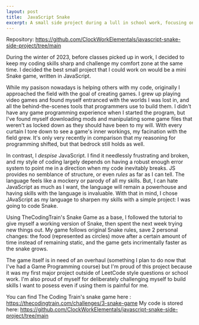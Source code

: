 ```yaml
---
layout: post
title:  JavaScript Snake
excerpt: A small side project during a lull in school work, focusing on a language I dislike to challenge my skills.
---
```


Repository: https://github.com/ClockWorkElementals/javascript-snake-side-project/tree/main

During the winter of 2023, before classes picked up in work, I decided to keep my coding skills sharp and challenge my comfort zone at the same time. I decided the best small project that I could work on would be a mini Snake game, written in JavaScript. 

While my pasison nowadays is helping others with my code, originally I approached the field with the goal of creating games. I grew up playing video games and found myself entranced with the worlds I was lost in, and all the behind-the-scenes tools that programmers use to build them. I didn't have any game programming experience when I started the program, but I've found myself downloading mods and manipulating some game files that weren't as locked down as they should have been to my will. With every curtain I tore down to see a game's inner workings, my facination with the field grew. It's only very recently in comparison that my reasoning for programming shifted, but that bedrock still holds as well.

In contrast, I *despise* JavaScript. I find it needlessly frustrating and broken, and my style of coding largely depends on having a robust enough error system to point me in a direction when my code inevitably breaks. JS provides no semblance of structure, or even *rules* as far as I can tell. The language feels like a mockery or parody of all my skills. But, I can hate JavaScript as much as I want, the language will remain a powerhouse and having skills with the language is invaluable. With that in mind, I chose JAvaScript as my language to sharpen my skills with a simple project: I was going to code Snake.

Using TheCodingTrain's Snake Game as a base, I followed the tutorial to give myself a working version of Snake, then spent the next week trying new things out. My game follows original Snake rules, save 2 personal changes: the food (represented as circles) move after a certain amount of time instead of remaining static, and the game gets incrimentally faster as the snake grows.

The game itself is in need of an overhaul (something I plan to do now that I've had a Game Programming course) but I'm proud of this project because it was my first major project outside of LeetCode style questions or school work. I'm also proud of myself for deliberately challenging myself to build skills I want to posess even if using them is painful for me.

You can find The Coding Train's snake game here : https://thecodingtrain.com/challenges/3-snake-game
My code is stored here: https://github.com/ClockWorkElementals/javascript-snake-side-project/tree/main
